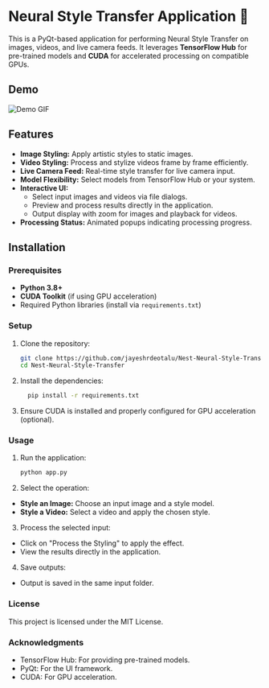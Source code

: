 # Neural Style Transfer Application 🚀

This is a PyQt-based application for performing Neural Style Transfer on images, videos, and live camera feeds. It leverages **TensorFlow Hub** for pre-trained models and **CUDA** for accelerated processing on compatible GPUs.

## Demo 

![Demo GIF](Data/demo.gif)

## Features

- **Image Styling:** Apply artistic styles to static images.
- **Video Styling:** Process and stylize videos frame by frame efficiently.
- **Live Camera Feed:** Real-time style transfer for live camera input.
- **Model Flexibility:** Select models from TensorFlow Hub or your system.
- **Interactive UI:** 
  - Select input images and videos via file dialogs.
  - Preview and process results directly in the application.
  - Output display with zoom for images and playback for videos.
- **Processing Status:** Animated popups indicating processing progress.

## Installation

### Prerequisites
- **Python 3.8+**
- **CUDA Toolkit** (if using GPU acceleration)
- Required Python libraries (install via `requirements.txt`)

### Setup
1. Clone the repository:
   ```bash
   git clone https://github.com/jayeshrdeotalu/Nest-Neural-Style-Transfer.git   
   cd Nest-Neural-Style-Transfer
2. Install the dependencies:
   ```bash
     pip install -r requirements.txt
3. Ensure CUDA is installed and properly configured for GPU acceleration (optional).

### Usage
1. Run the application:
   ```bash
   python app.py

2. Select the operation:
  - **Style an Image:** Choose an input image and a style model.
  - **Style a Video:** Select a video and apply the chosen style.

3. Process the selected input:
- Click on "Process the Styling" to apply the effect.
- View the results directly in the application.

4. Save outputs:
- Output is saved in the same input folder.

### License
  This project is licensed under the MIT License.

### Acknowledgments
-   TensorFlow Hub: For providing pre-trained models.
-   PyQt: For the UI framework.
-   CUDA: For GPU acceleration.
